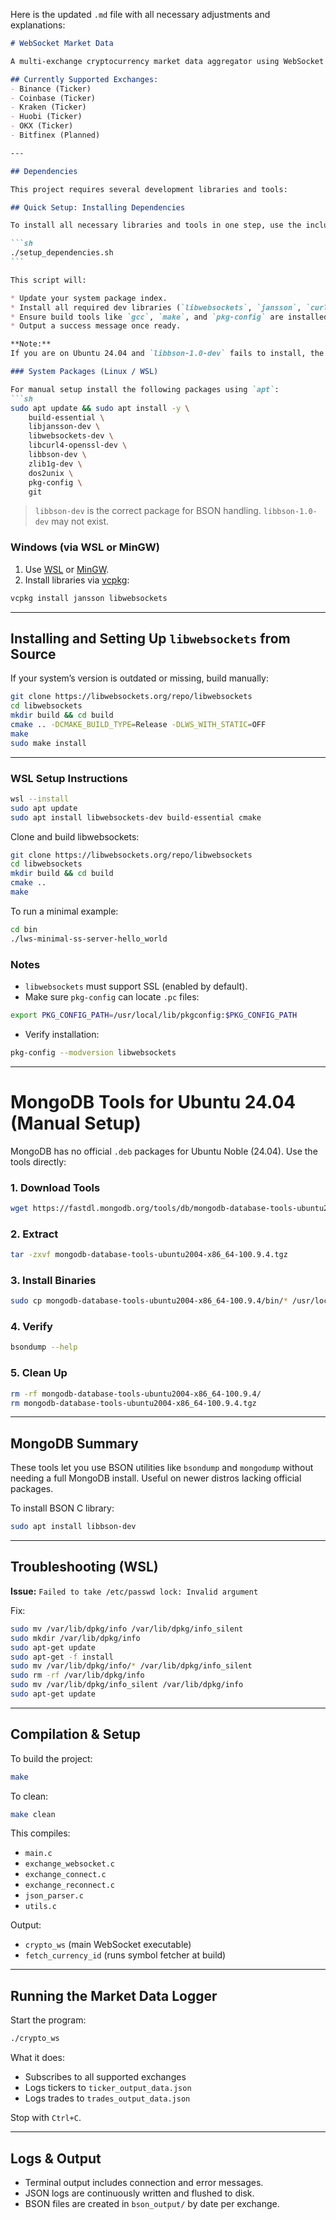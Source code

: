 Here is the updated `.md` file with all necessary adjustments and explanations:

````markdown
# WebSocket Market Data

A multi-exchange cryptocurrency market data aggregator using WebSocket APIs.

## Currently Supported Exchanges:
- Binance (Ticker)
- Coinbase (Ticker)
- Kraken (Ticker)
- Huobi (Ticker)
- OKX (Ticker)
- Bitfinex (Planned)

---

## Dependencies

This project requires several development libraries and tools:

## Quick Setup: Installing Dependencies

To install all necessary libraries and tools in one step, use the included setup script:

```sh
./setup_dependencies.sh
```

This script will:

* Update your system package index.
* Install all required dev libraries (`libwebsockets`, `jansson`, `curl`, `zlib`, etc.).
* Ensure build tools like `gcc`, `make`, and `pkg-config` are installed.
* Output a success message once ready.

**Note:**
If you are on Ubuntu 24.04 and `libbson-1.0-dev` fails to install, the script falls back to `libbson-dev`.

### System Packages (Linux / WSL)

For manual setup install the following packages using `apt`:
```sh
sudo apt update && sudo apt install -y \
    build-essential \
    libjansson-dev \
    libwebsockets-dev \
    libcurl4-openssl-dev \
    libbson-dev \
    zlib1g-dev \
    dos2unix \
    pkg-config \
    git
````

> `libbson-dev` is the correct package for BSON handling. `libbson-1.0-dev` may not exist.

### Windows (via WSL or MinGW)

1. Use [WSL](https://learn.microsoft.com/en-us/windows/wsl/) or [MinGW](https://www.mingw-w64.org/).
2. Install libraries via [vcpkg](https://github.com/microsoft/vcpkg):

```sh
vcpkg install jansson libwebsockets
```

---

## Installing and Setting Up `libwebsockets` from Source

If your system’s version is outdated or missing, build manually:

```sh
git clone https://libwebsockets.org/repo/libwebsockets
cd libwebsockets
mkdir build && cd build
cmake .. -DCMAKE_BUILD_TYPE=Release -DLWS_WITH_STATIC=OFF
make
sudo make install
```

---

### WSL Setup Instructions

```sh
wsl --install
sudo apt update
sudo apt install libwebsockets-dev build-essential cmake
```

Clone and build libwebsockets:

```sh
git clone https://libwebsockets.org/repo/libwebsockets
cd libwebsockets
mkdir build && cd build
cmake ..
make
```

To run a minimal example:

```sh
cd bin
./lws-minimal-ss-server-hello_world
```

### Notes

* `libwebsockets` must support SSL (enabled by default).
* Make sure `pkg-config` can locate `.pc` files:

```sh
export PKG_CONFIG_PATH=/usr/local/lib/pkgconfig:$PKG_CONFIG_PATH
```

* Verify installation:

```sh
pkg-config --modversion libwebsockets
```

---

# MongoDB Tools for Ubuntu 24.04 (Manual Setup)

MongoDB has no official `.deb` packages for Ubuntu Noble (24.04). Use the tools directly:

### 1. Download Tools

```sh
wget https://fastdl.mongodb.org/tools/db/mongodb-database-tools-ubuntu2004-x86_64-100.9.4.tgz
```

### 2. Extract

```sh
tar -zxvf mongodb-database-tools-ubuntu2004-x86_64-100.9.4.tgz
```

### 3. Install Binaries

```sh
sudo cp mongodb-database-tools-ubuntu2004-x86_64-100.9.4/bin/* /usr/local/bin/
```

### 4. Verify

```sh
bsondump --help
```

### 5. Clean Up

```sh
rm -rf mongodb-database-tools-ubuntu2004-x86_64-100.9.4/
rm mongodb-database-tools-ubuntu2004-x86_64-100.9.4.tgz
```

---

## MongoDB Summary

These tools let you use BSON utilities like `bsondump` and `mongodump` without needing a full MongoDB install. Useful on newer distros lacking official packages.

To install BSON C library:

```sh
sudo apt install libbson-dev
```

---

## Troubleshooting (WSL)

**Issue:** `Failed to take /etc/passwd lock: Invalid argument`

Fix:

```sh
sudo mv /var/lib/dpkg/info /var/lib/dpkg/info_silent
sudo mkdir /var/lib/dpkg/info
sudo apt-get update
sudo apt-get -f install
sudo mv /var/lib/dpkg/info/* /var/lib/dpkg/info_silent
sudo rm -rf /var/lib/dpkg/info
sudo mv /var/lib/dpkg/info_silent /var/lib/dpkg/info
sudo apt-get update
```

---

## Compilation & Setup

To build the project:

```sh
make
```

To clean:

```sh
make clean
```

This compiles:

* `main.c`
* `exchange_websocket.c`
* `exchange_connect.c`
* `exchange_reconnect.c`
* `json_parser.c`
* `utils.c`

Output:

* `crypto_ws` (main WebSocket executable)
* `fetch_currency_id` (runs symbol fetcher at build)

---

## Running the Market Data Logger

Start the program:

```sh
./crypto_ws
```

What it does:

* Subscribes to all supported exchanges
* Logs tickers to `ticker_output_data.json`
* Logs trades to `trades_output_data.json`

Stop with `Ctrl+C`.

---

## Logs & Output

* Terminal output includes connection and error messages.
* JSON logs are continuously written and flushed to disk.
* BSON files are created in `bson_output/` by date per exchange.